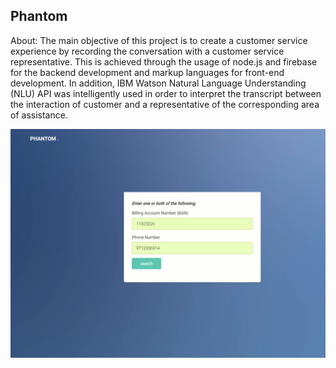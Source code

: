 Phantom
---------
About:
  The main objective of this project is to create a customer service experience by recording the conversation with a customer service representative. This is achieved through the usage of node.js and firebase for the backend development and markup languages for front-end development. In addition, IBM Watson Natural Language Understanding (NLU) API was intelligently used in order to interpret the transcript between the interaction of customer and a representative of the corresponding area of assistance. 

![Alt text](images/landing-page.png?raw=true "Title")

